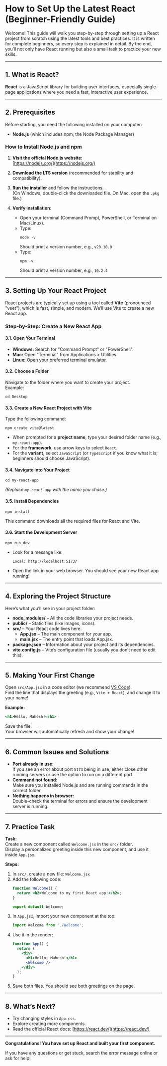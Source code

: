 # How to Set Up the Latest React (Beginner-Friendly Guide)

Welcome! This guide will walk you step-by-step through setting up a React project from scratch using the latest tools and best practices. It is written for complete beginners, so every step is explained in detail. By the end, you’ll not only have React running but also a small task to practice your new skills.

---

## 1. What is React?

**React** is a JavaScript library for building user interfaces, especially single-page applications where you need a fast, interactive user experience.

---

## 2. Prerequisites

Before starting, you need the following installed on your computer:

- **Node.js** (which includes npm, the Node Package Manager)

### How to Install Node.js and npm

1. **Visit the official Node.js website:**  
   [https://nodejs.org/](https://nodejs.org/)

2. **Download the LTS version** (recommended for stability and compatibility).

3. **Run the installer** and follow the instructions.  
   (On Windows, double-click the downloaded file. On Mac, open the `.pkg` file.)

4. **Verify installation:**
   - Open your terminal (Command Prompt, PowerShell, or Terminal on Mac/Linux).
   - Type:  
     ```
     node -v
     ```
     Should print a version number, e.g., `v20.10.0`
   - Type:  
     ```
     npm -v
     ```
     Should print a version number, e.g., `10.2.4`

---

## 3. Setting Up Your React Project

React projects are typically set up using a tool called **Vite** (pronounced "veet"), which is fast, simple, and modern. We’ll use Vite to create a new React app.

### Step-by-Step: Create a New React App

#### 3.1. Open Your Terminal

- **Windows:** Search for "Command Prompt" or "PowerShell".
- **Mac:** Open "Terminal" from Applications > Utilities.
- **Linux:** Open your preferred terminal emulator.

#### 3.2. Choose a Folder

Navigate to the folder where you want to create your project.  
Example:
```
cd Desktop
```

#### 3.3. Create a New React Project with Vite

Type the following command:

```
npm create vite@latest
```

- When prompted for a **project name**, type your desired folder name (e.g., `my-react-app`).
- For the **framework**, use arrow keys to select `React`.
- For the **variant**, select `JavaScript` (or `TypeScript` if you know what it is; beginners should choose JavaScript).

#### 3.4. Navigate into Your Project

```
cd my-react-app
```
*(Replace `my-react-app` with the name you chose.)*

#### 3.5. Install Dependencies

```
npm install
```

This command downloads all the required files for React and Vite.

#### 3.6. Start the Development Server

```
npm run dev
```

- Look for a message like:
  ```
  Local: http://localhost:5173/
  ```
- Open the link in your web browser. You should see your new React app running!

---

## 4. Exploring the Project Structure

Here’s what you’ll see in your project folder:

- **node_modules/** – All the code libraries your project needs.
- **public/** – Static files (like images, icons).
- **src/** – Your React code lives here.
  - **App.jsx** – The main component for your app.
  - **main.jsx** – The entry point that loads App.jsx.
- **package.json** – Information about your project and its dependencies.
- **vite.config.js** – Vite’s configuration file (usually you don’t need to edit this).

---

## 5. Making Your First Change

Open `src/App.jsx` in a code editor (we recommend [VS Code](https://code.visualstudio.com/)).  
Find the line that displays the greeting (e.g., `Vite + React`), and change it to your name!

**Example:**
```jsx
<h1>Hello, Mahesh!</h1>
```

Save the file.  
Your browser will automatically refresh and show your change!

---

## 6. Common Issues and Solutions

- **Port already in use:**  
  If you see an error about port `5173` being in use, either close other running servers or use the option to run on a different port.
- **Command not found:**  
  Make sure you installed Node.js and are running commands in the correct folder.
- **Nothing happens in browser:**  
  Double-check the terminal for errors and ensure the development server is running.

---

## 7. Practice Task

**Task:**  
Create a new component called `Welcome.jsx` in the `src/` folder.  
Display a personalized greeting inside this new component, and use it inside `App.jsx`.

**Steps:**

1. In `src/`, create a new file: `Welcome.jsx`
2. Add the following code:
   ```jsx
   function Welcome() {
     return <h2>Welcome to my first React app!</h2>;
   }

   export default Welcome;
   ```
3. In `App.jsx`, import your new component at the top:
   ```jsx
   import Welcome from './Welcome';
   ```
4. Use it in the render:
   ```jsx
   function App() {
     return (
       <div>
         <h1>Hello, Mahesh!</h1>
         <Welcome />
       </div>
     );
   }
   ```
5. Save both files. You should see both greetings on the page.

---

## 8. What’s Next?

- Try changing styles in `App.css`.
- Explore creating more components.
- Read the official React docs: [https://react.dev/](https://react.dev/)

---

**Congratulations! You have set up React and built your first component.**

If you have any questions or get stuck, search the error message online or ask for help!
